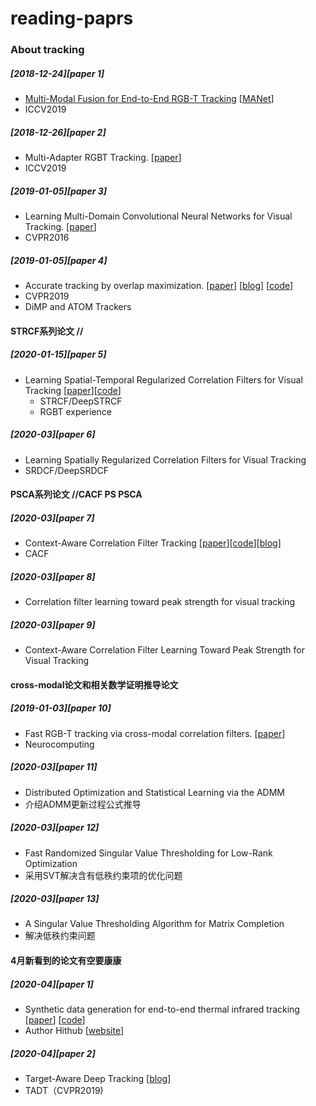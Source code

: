 # reading-paprs

### About tracking

##### [2018-12-24][paper 1]
* [Multi-Modal Fusion for End-to-End RGB-T Tracking](https://arxiv.org/pdf/1908.11714v1.pdf) [[MANet](https://github.com/Alexadlu/MANet)]
* ICCV2019

##### [2018-12-26][paper 2]
* Multi-Adapter RGBT Tracking. [[paper](https://arxiv.org/pdf/1907.07485.pdf)]
* ICCV2019


##### [2019-01-05][paper 3]
* Learning Multi-Domain Convolutional Neural Networks for Visual Tracking. [[paper](https://ieeexplore.ieee.org/stamp/stamp.jsp?tp=&arnumber=7780834)]
* CVPR2016


##### [2019-01-05][paper 4]
* Accurate tracking by overlap maximization. [[paper](https://arxiv.org/pdf/1811.07628.pdf)] [[blog](https://blog.csdn.net/sinat_27318881/article/details/84668861)] [[code](https://github.com/visionml/pytracking)]
* CVPR2019
* DiMP and ATOM Trackers


#### STRCF系列论文 //
##### [2020-01-15][paper 5]
* Learning Spatial-Temporal Regularized Correlation Filters for Visual Tracking [[paper](https://arxiv.org/pdf/1803.08679.pdf)][[code](https://github.com/GarfieldF/RGBT-tracking)]
  * STRCF/DeepSTRCF
  * RGBT experience 

##### [2020-03][paper 6]
* Learning Spatially Regularized Correlation Filters for Visual Tracking
* SRDCF/DeepSRDCF

#### PSCA系列论文 //CACF PS PSCA
##### [2020-03][paper 7]
* Context-Aware Correlation Filter Tracking [[paper](https://arxiv.org/pdf/1803.08679.pdf)][[code](https://github.com/GarfieldF/RGBT-tracking)][[blog](https://blog.csdn.net/ms961516792/article/details/81774979)]
* CACF

##### [2020-03][paper 8]
* Correlation filter learning toward peak strength for visual tracking

##### [2020-03][paper 9]
* Context-Aware Correlation Filter Learning Toward Peak Strength for Visual Tracking

#### cross-modal论文和相关数学证明推导论文
##### [2019-01-03][paper 10]
* Fast RGB-T tracking via cross-modal correlation filters. [[paper](https://pdf.sciencedirectassets.com/271597/1-s2.0-S0925231219X00041/1-s2.0-S0925231219300347/main.pdf?X-Amz-Security-Token=IQoJb3JpZ2luX2VjEPP%2F%2F%2F%2F%2F%2F%2F%2F%2F%2FwEaCXVzLWVhc3QtMSJGMEQCIDhF56sYRXWN66GtkYleCk9oKYzFsF3x%2FeW4tNl%2Bd3D5AiB%2FxvMnMBUOm1FdJDXa8mAk7y5zpYRog4uwaBsTRDeO9iq0AwhrEAIaDDA1OTAwMzU0Njg2NSIMDjW1e5%2F8ou%2BcDTmwKpED47CoTZ9i%2F%2F5QQoDOndLVtknKk9%2FRPeL7UYd09KhN7OFKOrxKVjNsP8BWnOH3%2B3Tr7dTKZKZN%2BZsOmN0wrmkEGtTRqpnr0whv4F9TJMXgpamda39p1dnL4HNkibTWBYB8H6F42fxXW25E7QwNEunxTS1k7DHScVSR%2BSxcKzBsSNe9SWeFoTQjJdszOmshPVUM6CgPhs920tvOTlgrplUQdWR%2BCNWG1smSgOVYyBdle3ut9gmLy35FxwbHqyE%2F4WaVk9%2B2pJvy9rk0BRexyX712lDZJeK9pI2NEjmyySKdz1ySbJgpT2jh5gQR7g%2BtFuDLGeuZKIM3qIOblH%2BGwQWzMRnXbqU%2BUNXf33q5zZIaaacGy%2Bb2UWQ%2BPjCCr3JZmsmUGCUbpdnBNFlauML0N8jgKm4JUkLw2%2B9bB7qlxJeEFKJ80axYYPfEV4krlZEIRcijBdwv73ygrqxYI5LJmyxt99mpMSK9EPEzbpiEeA2mJyTsZZnGvAX9wJTW9X56L2goPdcPxjVEykcb7GVYv8%2B%2BIEsw1I3F8AU67AFT69iGWgYx5cnde4z58UOqZYnFyKCkiDcS4xsiQh4eUS1vBAcWvc3YtaCJgawHN35W8cGpz2PXp%2F%2BKEvPxUZDHrooo%2Fpj3kJcauyC2v%2Fg4Tczg1aNWK%2F4%2FBheV9NULf5uG7lipqL245L%2FbnSTQGajB%2FfYVczSHZpmqBkFvjidKERbcp%2FGwkUVGhwpPb8AR320Bb1xyPWKnncLhsz0HKM%2BI5aSZYxsaCCqEtI9m0Y%2FYgyJuR%2FwO4cB%2FHlGnloxsstx8P%2FmOm5Ms1P8bxCd29HJVZkYKgoXfyOzHAjmBiAJ8yPMol6IKwM7HKAcINA%3D%3D&X-Amz-Algorithm=AWS4-HMAC-SHA256&X-Amz-Date=20200105T024537Z&X-Amz-SignedHeaders=host&X-Amz-Expires=300&X-Amz-Credential=ASIAQ3PHCVTYZWRC7F7I%2F20200105%2Fus-east-1%2Fs3%2Faws4_request&X-Amz-Signature=1a678ed2c1c7491a0b4af8d86f4723c55432be9ea4c39da032d1960a599e5825&hash=7baaf4cd5995b16cc5ae524fe1404e17aa33b9017e6545c9e8f8d3bd16040540&host=68042c943591013ac2b2430a89b270f6af2c76d8dfd086a07176afe7c76c2c61&pii=S0925231219300347&tid=spdf-966edf11-e409-40ff-ba45-21cb0c3a2a8a&sid=456196b9425c2241c74a7853b4b95bd4fed8gxrqa&type=client)]
* Neurocomputing

##### [2020-03][paper 11]
* Distributed Optimization and Statistical Learning via the ADMM
* 介绍ADMM更新过程公式推导

##### [2020-03][paper 12]
* Fast Randomized Singular Value Thresholding for Low-Rank Optimization
* 采用SVT解决含有低秩约束项的优化问题

##### [2020-03][paper 13]
* A Singular Value Thresholding Algorithm for Matrix Completion
* 解决低秩约束问题


#### 4月新看到的论文有空要康康
##### [2020-04][paper 1]
* Synthetic data generation for end-to-end thermal infrared tracking [[paper](https://arxiv.org/pdf/1806.01013.pdf)] [[code](https://github.com/Alexadlu/generatedTIR_tracking)]
* Author Hithub [[website](https://github.com/Alexadlu)]

##### [2020-04][paper 2]
* Target-Aware Deep Tracking [[blog](https://blog.csdn.net/sinat_31184961/article/details/89282232)]
* TADT（CVPR2019)

